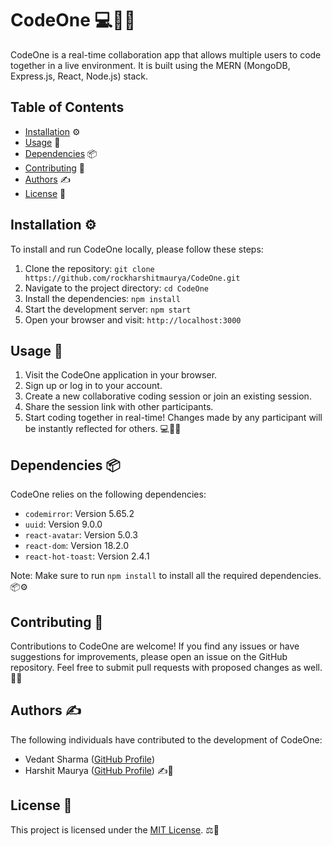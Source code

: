 # CodeOne 💻👥🚀

CodeOne is a real-time collaboration app that allows multiple users to code together in a live environment. It is built using the MERN (MongoDB, Express.js, React, Node.js) stack.

## Table of Contents

- [Installation](#installation) ⚙️
- [Usage](#usage) 📝
- [Dependencies](#dependencies) 📦
- [Contributing](#contributing) 🤝
- [Authors](#authors) ✍️
- [License](#license) 📄

## Installation ⚙️

To install and run CodeOne locally, please follow these steps:

1. Clone the repository: `git clone https://github.com/rockharshitmaurya/CodeOne.git`
2. Navigate to the project directory: `cd CodeOne`
3. Install the dependencies: `npm install`
4. Start the development server: `npm start`
5. Open your browser and visit: `http://localhost:3000`


## Usage 📝

1. Visit the CodeOne application in your browser.
2. Sign up or log in to your account.
3. Create a new collaborative coding session or join an existing session.
4. Share the session link with other participants.
5. Start coding together in real-time! Changes made by any participant will be instantly reflected for others. 💻🔗🔄

## Dependencies 📦

CodeOne relies on the following dependencies:

- `codemirror`: Version 5.65.2
- `uuid`: Version 9.0.0
- `react-avatar`: Version 5.0.3
- `react-dom`: Version 18.2.0
- `react-hot-toast`: Version 2.4.1

Note: Make sure to run `npm install` to install all the required dependencies. 📦⚙️

## Contributing 🤝

Contributions to CodeOne are welcome! If you find any issues or have suggestions for improvements, please open an issue on the GitHub repository. Feel free to submit pull requests with proposed changes as well. 🙌🔧

## Authors ✍️

The following individuals have contributed to the development of CodeOne:

- Vedant Sharma ([GitHub Profile](https://github.com/VedantSharma11))
- Harshit Maurya ([GitHub Profile](https://github.com/rockharshitmaurya)) ✍️👥

## License 📄

This project is licensed under the [MIT License](LICENSE). ⚖️📄
